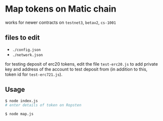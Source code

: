 # Map tokens on Matic chain

works for newer contracts on `testnet3`, `betav2`, `cs-1001`

## files to edit
- `./config.json`
- `./network.json`

for testing deposit of erc20 tokens, edit the file `test-erc20.js` to add private key and address of the account to test deposit from (in addition to this, token id for `test-erc721.js`).

## Usage
```bash
$ node index.js
# enter details of token on Ropsten

$ node map.js
```